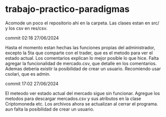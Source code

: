 # trabajo-practico-paradigmas

Acomode un poco el repositorio ahi en la carpeta. Las clases estan en src/ y los csv en res/csv.

commit 02:18 27/06/2024

Hasta el momento estan hechas las funciones propias del administrador, excepto la 5ta que comparte con el trader, que es el metodo para ver el estado actual. Los comentarios explican lo mejor posible lo que hice. Falta agregar la funcionalidad de mercado.csv, que detalle en los comentarios. Ademas deberia existir la posibilidad de crear un usuario. Recomiendo usar csolari, que es admin.


commit 17:02 27/06/2024

El meteodo ver estado actual del mercado sigue sin funcionar. Agregue los metodos para descargar mercados.csv y sus atributos en la clase Criptomoneda etc. Los archivos ahora se actualizan al cerrar el programa. aun falta la posibilidad de crear un usuario.
